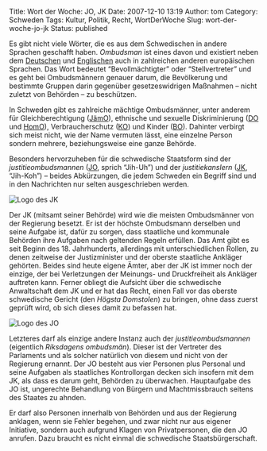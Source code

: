 Title: Wort der Woche: JO, JK
Date: 2007-12-10 13:19
Author: tom
Category: Schweden
Tags: Kultur, Politik, Recht, WortDerWoche
Slug: wort-der-woche-jo-jk
Status: published

Es gibt nicht viele Wörter, die es aus dem Schwedischen in andere
Sprachen geschafft haben. *Ombudsman* ist eines davon und existiert
neben dem [Deutschen](http://de.wikipedia.org/wiki/Ombudsmann) und
[Englischen](http://en.wikipedia.org/wiki/Ombudsman) auch in zahlreichen
anderen europäischen Sprachen. Das Wort bedeutet “Bevollmächtigter” oder
“Stellvertreter” und es geht bei Ombudsmännern genauer darum, die
Bevölkerung und bestimmte Gruppen darin gegenüber gesetzeswidrigen
Maßnahmen – nicht zuletzt von Behörden – zu beschützen.

In Schweden gibt es zahlreiche mächtige Ombudsmänner, unter anderem für
Gleichberechtigung
([JämO](http://sv.wikipedia.org/wiki/J%C3%A4mst%C3%A4lldhetsombudsmannen)),
ethnische und sexuelle Diskriminierung ([DO](http://www.do.se/) und
[HomO](http://www.homo.se/)), Verbraucherschutz ([KO](http://www.ko.se))
und Kinder ([BO](http://www.bo.se)). Dahinter verbirgt sich meist nicht,
wie der Name vermuten lässt, eine einzelne Person sondern mehrere,
beziehungsweise eine ganze Behörde.

Besonders hervorzuheben für die schwedische Staatsform sind der
*justitieombudsmannen* ([JO](http://www.jo.se), sprich “Jih-Uh”) und der
*justitiekanslern* ([JK](http://www.jk.se), “Jih-Koh”) – beides
Abkürzungen, die jedem Schweden ein Begriff sind und in den Nachrichten
nur selten ausgeschrieben werden.

![Logo des
JK](/pic/Justitiekanslern.png "Logo des JK")

Der JK (mitsamt seiner Behörde) wird wie die meisten Ombudsmänner von
der Regierung besetzt. Er ist der höchste Ombudsmann derselben und seine
Aufgabe ist, dafür zu sorgen, dass staatliche und kommunale Behörden
ihre Aufgaben nach geltenden Regeln erfüllen. Das Amt gibt es seit
Beginn des 18. Jahrhunderts, allerdings mit unterschiedlichen Rollen, zu
denen zeitweise der Justizminister und der oberste staatliche Ankläger
gehörten. Beides sind heute eigene Ämter, aber der JK ist immer noch der
einzige, der bei Verletzungen der Meinungs- und Druckfreiheit als
Ankläger auftreten kann. Ferner obliegt die Aufsicht über die
schwedische Anwaltschaft dem JK und er hat das Recht, einen Fall vor das
oberste schwedische Gericht (den *Högsta Domstolen*) zu bringen, ohne
dass zuerst geprüft wird, ob sich dieses damit zu befassen hat.

![Logo des
JO](/pic/Justitieombudsmannalogo.gif "Logo des JO")

Letzteres darf als einzige andere Instanz auch der
*justitieombudsmannen* (eigentlich *Riksdagens ombudsmän*). Dieser ist
der Vertreter des Parlaments und als solcher natürlich von diesem und
nicht von der Regierung ernannt. Der JO besteht aus vier Personen plus
Personal und seine Aufgaben als staatliches Kontrollorgan decken sich
insofern mit dem JK, als dass es darum geht, Behörden zu überwachen.
Hauptaufgabe des JO ist, ungerechte Behandlung von Bürgern und
Machtmissbrauch seitens des Staates zu ahnden.

Er darf also Personen innerhalb von Behörden und aus der Regierung
anklagen, wenn sie Fehler begehen, und zwar nicht nur aus eigener
Initiative, sondern auch aufgrund Klagen von Privatpersonen, die den JO
anrufen. Dazu braucht es nicht einmal die schwedische
Staatsbürgerschaft.

